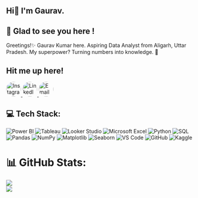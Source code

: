 ## Hi👋 I'm Gaurav.


## 💫 Glad to see you here !

Greetings!✨ Gaurav Kumar here. Aspiring Data Analyst from Aligarh, Uttar Pradesh. My superpower? Turning numbers into knowledge. 💪


## Hit me up here!
<a href="https://instagram.com/_gauravbg.___">
  <img src="https://cdn.jsdelivr.net/npm/simple-icons@v6/icons/instagram.svg" alt="Instagram" style="border-radius: 50%; width: 40px; height: 40px;">
</a>
<a href="https://linkedin.com/in/gauravkumarrrr/">
  <img src="https://cdn.jsdelivr.net/npm/simple-icons@v6/icons/linkedin.svg" alt="LinkedIn" style="border-radius: 50%; width: 40px; height: 40px;">
</a>
<a href="mailto:iamgaurav6374@gmail.com">
  <img src="https://cdn.jsdelivr.net/npm/simple-icons@v6/icons/gmail.svg" alt="Email" style="border-radius: 50%; width: 40px; height: 40px;">
</a>


## 💻 Tech Stack:

![Power BI](https://img.shields.io/badge/Power_BI-F2C811?style=plastic&logo=power-bi&logoColor=black)
 ![Tableau](https://img.shields.io/badge/Tableau-E97627?style=plastic&logo=tableau&logoColor=white)
 ![Looker Studio](https://img.shields.io/badge/Looker_Studio-000000?style=plastic&logo=looker&logoColor=white)
 ![Microsoft Excel](https://img.shields.io/badge/Microsoft_Excel-217346?style=plastic&logo=microsoft-excel&logoColor=white)
 ![Python](https://img.shields.io/badge/Python-3776AB?style=plastic&logo=python&logoColor=white)
 ![SQL](https://img.shields.io/badge/SQL-%2300758F.svg?style=plastic&logo=sql&logoColor=white)
 ![Pandas](https://img.shields.io/badge/pandas-%23150458.svg?style=plastic&logo=pandas&logoColor=white)
 ![NumPy](https://img.shields.io/badge/numpy-%23013243.svg?style=plastic&logo=numpy&logoColor=white)
 ![Matplotlib](https://img.shields.io/badge/Matplotlib-%23ffffff?style=plastic&logo=matplotlib&logoColor=black)
 ![Seaborn](https://img.shields.io/badge/Seaborn-4C766A?style=plastic&logo=seaborn&logoColor=white)
 ![VS Code](https://img.shields.io/badge/Visual_Studio_Code-0078D4?style=plastic&logo=visual%20studio%20code&logoColor=white)
 ![GitHub](https://img.shields.io/badge/GitHub-181717?style=plastic&logo=github&logoColor=white)
 ![Kaggle](https://img.shields.io/badge/Kaggle-D00000?style=plastic&logo=kaggle&logoColor=white)

# 📊 GitHub Stats:
![](https://nirzak-streak-stats.vercel.app/?user=Gaurav-6374&theme=swift&hide_border=false)<br/>
![](https://github-readme-stats.vercel.app/api/top-langs/?username=Gaurav-6374&theme=swift&hide_border=false&include_all_commits=true&count_private=false&layout=compact)

